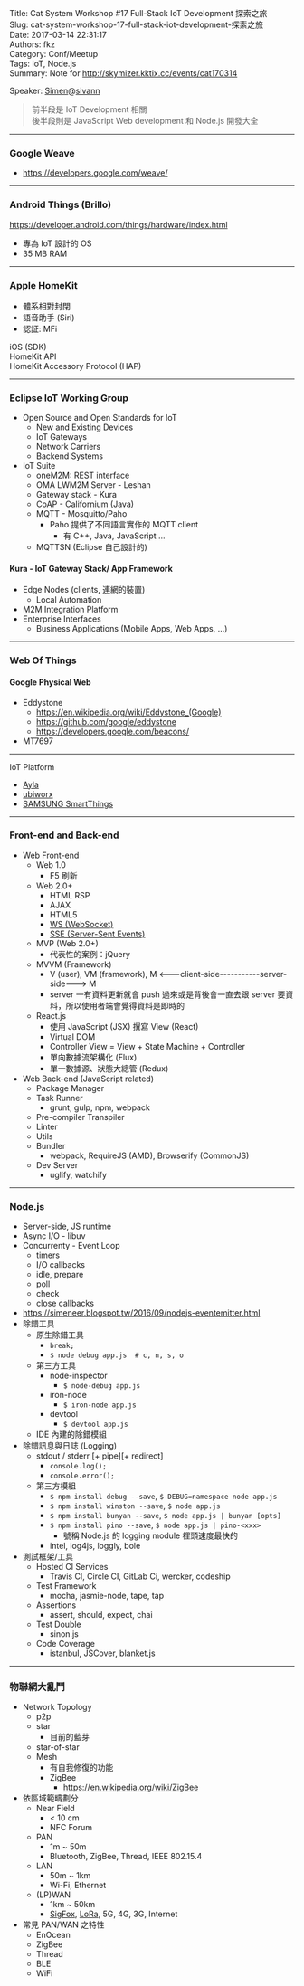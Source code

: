 Title: Cat System Workshop #17 Full-Stack IoT Development 探索之旅  
Slug: cat-system-workshop-17-full-stack-iot-development-探索之旅  
Date: 2017-03-14 22:31:17  
Authors: fkz  
Category: Conf/Meetup  
Tags: IoT, Node.js  
Summary: Note for <http://skymizer.kktix.cc/events/cat170314>  
  
  
Speaker: [Simen](https://github.com/simenkid)@[sivann](http://www.sivann.com.tw/)  
> 前半段是 IoT Development 相關  
> 後半段則是 JavaScript Web development 和 Node.js 開發大全  
  
---  
  
### Google Weave  
  
+ <https://developers.google.com/weave/>  
  
---  
  
### Android Things (Brillo)  
  
<https://developer.android.com/things/hardware/index.html>  
  
+ 專為 IoT 設計的 OS  
+ 35 MB RAM  
  
---  
  
### Apple HomeKit  
  
+ 體系相對封閉  
+ 語音助手 (Siri)  
+ 認証: MFi  
  
iOS (SDK)  
HomeKit API  
HomeKit Accessory Protocol (HAP)  
  
---  
  
### Eclipse IoT Working Group  
  
+ Open Source and Open Standards for IoT  
    + New and Existing Devices  
    + IoT Gateways  
    + Network Carriers  
    + Backend Systems  
+ IoT Suite  
    + oneM2M: REST interface  
    + OMA LWM2M Server - Leshan  
    + Gateway stack - Kura  
    + CoAP - Californium (Java)  
    + MQTT - Mosquitto/Paho  
        + Paho 提供了不同語言實作的 MQTT client  
            + 有 C++, Java, JavaScript ...  
    + MQTTSN (Eclipse 自己設計的)  
  
#### Kura - IoT Gateway Stack/ App Framework  
  
+ Edge Nodes (clients, 連網的裝置)  
    + Local Automation  
+ M2M Integration Platform  
+ Enterprise Interfaces  
    + Business Applications (Mobile Apps, Web Apps, ...)  
  
---  
  
### Web Of Things  
  
#### Google Physical Web  
  
+  Eddystone  
    + <https://en.wikipedia.org/wiki/Eddystone_(Google)>  
    + <https://github.com/google/eddystone>  
    + <https://developers.google.com/beacons/>  
+ MT7697  
  
---  
  
IoT Platform  
  
+ [Ayla](https://www.aylanetworks.com/)  
+ [ubiworx](https://ubiworx.com/)  
+ [SAMSUNG SmartThings](https://www.smartthings.com/)  
  
---  
  
### Front-end and Back-end  
  
+ Web Front-end  
    + Web 1.0  
        + F5 刷新  
    + Web 2.0+  
        + HTML RSP  
        + AJAX  
        + HTML5  
        + [WS (WebSocket)](https://tools.ietf.org/html/rfc6455)  
        + [SSE (Server-Sent Events)](https://www.w3.org/TR/2011/WD-eventsource-20110208/)  
    + MVP (Web 2.0+)  
        + 代表性的案例：jQuery  
    + MVVM (Framework)  
        + V (user), VM (framework), M <---client-side-----------server-side---> M  
        + server 一有資料更新就會 push 過來或是背後會一直去跟 server 要資料，所以使用者端會覺得資料是即時的  
    + React.js  
        + 使用 JavaScript (JSX) 撰寫 View (React)  
        + Virtual DOM  
        + Controller View = View + State Machine + Controller  
        + 單向數據流架構化 (Flux)  
        + 單一數據源、狀態大總管 (Redux)  
+ Web Back-end (JavaScript related)  
    + Package Manager  
    + Task Runner  
        + grunt, gulp, npm, webpack  
    + Pre-compiler Transpiler  
    + Linter  
    + Utils  
    + Bundler  
        + webpack, RequireJS (AMD), Browserify (CommonJS)  
    + Dev Server  
        + uglify, watchify  
  
---  
  
### Node.js  
  
+ Server-side, JS runtime  
+ Async I/O - libuv  
+ Concurrenty - Event Loop  
    + timers  
    + I/O callbacks  
    + idle, prepare  
    + poll  
    + check  
    + close callbacks  
+ <https://simeneer.blogspot.tw/2016/09/nodejs-eventemitter.html>  
+ 除錯工具  
    + 原生除錯工具  
        + `break;`  
        + `$ node debug app.js  # c, n, s, o`  
    + 第三方工具  
        + node-inspector  
            + `$ node-debug app.js`  
        + iron-node  
            + `$ iron-node app.js`  
        + devtool  
            + `$ devtool app.js`  
    + IDE 內建的除錯模組  
+ 除錯訊息與日誌 (Logging)  
    + stdout / stderr [+ pipe][+ redirect]  
        + `console.log();`  
        + `console.error();`  
    + 第三方模組  
        + `$ npm install debug --save`, `$ DEBUG=namespace node app.js`  
        + `$ npm install winston --save`, `$ node app.js`  
        + `$ npm install bunyan --save`, `$ node app.js | bunyan [opts]`  
        + `$ npm install pino --save`, `$ node app.js | pino-<xxx>`  
            + 號稱 Node.js 的 logging module 裡頭速度最快的  
        + intel, log4js, loggly, bole  
+ 測試框架/工具  
    + Hosted CI Services  
        + Travis CI, Circle CI, GitLab Ci, wercker, codeship  
    + Test Framework  
        + mocha, jasmie-node, tape, tap  
    + Assertions  
        + assert, should, expect, chai  
    + Test Double  
        + sinon.js  
    + Code Coverage  
        + istanbul, JSCover, blanket.js  
  
---  
  
### 物聯網大亂鬥  
  
+ Network Topology  
    + p2p  
    + star  
        + 目前的藍芽  
    + star-of-star  
    + Mesh  
        + 有自我修復的功能  
        + ZigBee  
            + <https://en.wikipedia.org/wiki/ZigBee>  
+ 依區域範疇劃分  
    + Near Field  
        + < 10 cm  
        + NFC Forum  
    + PAN  
        + 1m ~ 50m  
        + Bluetooth, ZigBee, Thread, IEEE 802.15.4  
    + LAN  
        + 50m ~ 1km  
        + Wi-Fi, Ethernet  
    + (LP)WAN  
        + 1km ~ 50km  
        + [SigFox](https://en.wikipedia.org/wiki/Sigfox), [LoRa](http://www.semtech.com/wireless-rf/internet-of-things/what-is-lora/), 5G, 4G, 3G, Internet  
+ 常見 PAN/WAN 之特性  
    + EnOcean  
    + ZigBee  
    + Thread  
    + BLE  
    + WiFi  
